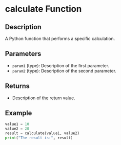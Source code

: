 # calculate Function

## Description
A Python function that performs a specific calculation.

## Parameters
- `param1` (type): Description of the first parameter.
- `param2` (type): Description of the second parameter.

## Returns
- Description of the return value.

## Example
```python
value1 = 10
value2 = 20
result = calculate(value1, value2)
print("The result is:", result)